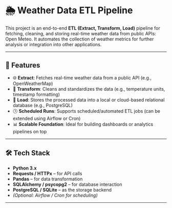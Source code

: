 # 🌦️ Weather Data ETL Pipeline

This project is an end-to-end **ETL (Extract, Transform, Load)** pipeline for fetching, cleaning, and storing real-time weather data from public APIs: Open Meteo. It automates the collection of weather metrics for further analysis or integration into other applications.

---

## 📌 Features

- 🌐 **Extract**: Fetches real-time weather data from a public API (e.g., OpenWeatherMap)
- 🧹 **Transform**: Cleans and standardizes the data (e.g., temperature units, timestamp formatting)
- 💾 **Load**: Stores the processed data into a local or cloud-based relational database (e.g., PostgreSQL)
- 🕒 **Scheduled Runs**: Supports scheduled/automated ETL jobs (can be extended using Airflow or Cron)
- 📊 **Scalable Foundation**: Ideal for building dashboards or analytics pipelines on top

---

## 🛠️ Tech Stack

- **Python 3.x**
- **Requests / HTTPx** – for API calls
- **Pandas** – for data transformation
- **SQLAlchemy / psycopg2** – for database interaction
- **PostgreSQL / SQLite** – as the storage backend
- *(Optional: Airflow / Cron for scheduling)*

---
